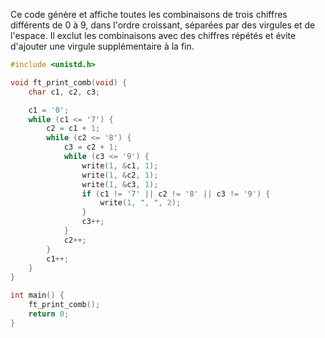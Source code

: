 Ce code génère et affiche toutes les combinaisons de trois chiffres différents de 0 à 9, dans l'ordre croissant, séparées par des virgules et de l'espace. Il exclut les combinaisons avec des chiffres répétés et évite d'ajouter une virgule supplémentaire à la fin.

```c
#include <unistd.h>

void ft_print_comb(void) {
    char c1, c2, c3;

    c1 = '0';
    while (c1 <= '7') {
        c2 = c1 + 1;
        while (c2 <= '8') {
            c3 = c2 + 1;
            while (c3 <= '9') {
                write(1, &c1, 1);
                write(1, &c2, 1);
                write(1, &c3, 1);
                if (c1 != '7' || c2 != '8' || c3 != '9') {
                    write(1, ", ", 2);
                }
                c3++;
            }
            c2++;
        }
        c1++;
    }
}

int main() {
    ft_print_comb();
    return 0;
}
```
